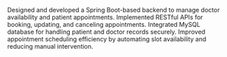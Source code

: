 Designed and developed a Spring Boot-based backend to manage doctor availability and patient appointments.
Implemented RESTful APIs for booking, updating, and canceling appointments.
Integrated MySQL database for handling patient and doctor records securely.
Improved appointment scheduling efficiency by automating slot availability and reducing manual intervention.
